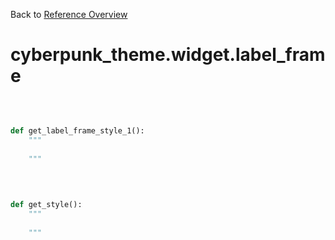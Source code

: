 
Back to [Reference Overview](https://github.com/pyrustic/cyberpunk-theme/blob/master/docs/reference/README.md)

# cyberpunk\_theme.widget.label\_frame



<br>


```python

def get_label_frame_style_1():
    """
    
    """

```

<br>

```python

def get_style():
    """
    
    """

```

